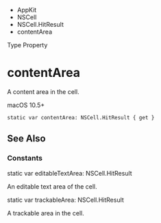 

- AppKit
- NSCell
- NSCell.HitResult
-  contentArea 

Type Property

# contentArea

A content area in the cell.

macOS 10.5+

``` source
static var contentArea: NSCell.HitResult { get }
```

## See Also

### Constants

static var editableTextArea: NSCell.HitResult

An editable text area of the cell.

static var trackableArea: NSCell.HitResult

A trackable area in the cell.

